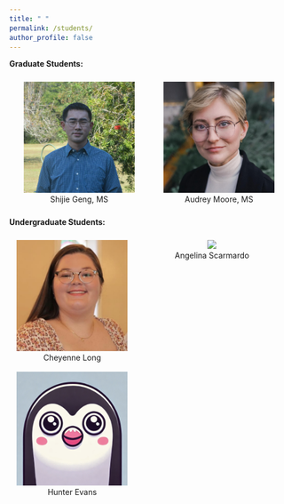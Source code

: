 ```yaml
---
title: " "
permalink: /students/
author_profile: false
---
```


<b>Graduate Students:</b><br>

<div style="display: flex;">

<div style="flex: 40%; padding: 10px;">

<center><img src="https://raw.githubusercontent.com/sealslab/sealslab.github.io/refs/heads/master/files/headshots/geng_shijie.png" width=200> <br>
Shijie Geng, MS

</div>

<div style="flex: 40%; padding: 10px;">
 
<center><img src="https://raw.githubusercontent.com/sealslab/sealslab.github.io/refs/heads/master/files/headshots/moore_audrey.jpg" width=200> <br>
Audrey Moore, MS

</div>

</div>

<b>Undergraduate Students:</b> <br>

<div style="display: flex;">

<div style="flex: 40%; padding: 10px;">

<center><img src="https://raw.githubusercontent.com/sealslab/sealslab.github.io/refs/heads/master/files/headshots/long_cheyenne.jpeg" width=200> <br>
Cheyenne Long <br><br>

<center><img src="https://raw.githubusercontent.com/sealslab/sealslab.github.io/refs/heads/master/files/headshots/evans_hunter.png" width=200> <br>
Hunter Evans

</div>

<div style="flex: 50%; padding: 10px;">
 
<center><img src="https://raw.githubusercontent.com/sealslab/sealslab.github.io/refs/heads/master/files/headshots/scarmardo_angelina.png" width=300> <br>
Angelina Scarmardo

</div>

</div>


